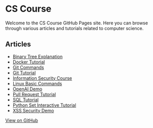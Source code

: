 # CS Course

Welcome to the CS Course GitHub Pages site. Here you can browse through various articles and tutorials related to computer science.

## Articles

- [Binary Tree Explanation](Binary_Tree_Explanation.md)
- [Docker Tutorial](Docker_Tutorial.md)
- [Git Commands](Git_Commands.md)
- [Git Tutorial](Git_Tutorial.md)
- [Information Security Course](Information_Security_Course.md)
- [Linux Basic Commands](Linus基本指令.md)
- [OpenAI Demo](OpenAI_Demo.ipynb)
- [Pull Request Tutorial](Pull_Request_Tutorial.md)
- [SQL Tutorial](SQL_Tutorial.md)
- [Python Set Interactive Tutorial](python-set.html)
- [XSS Security Demo](xss-security-demo.html)

<a href="https://github.com/willismax/CS_Course" class="btn btn-primary">View on GitHub</a>
